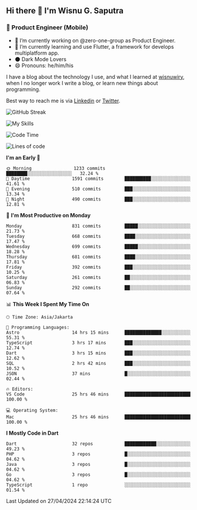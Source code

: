 ## Hi there 👋 I'm Wisnu G. Saputra

### :mobile_phone_off: Product Engineer (Mobile)

- 🔭 I’m currently working on @zero-one-group as Product Engineer.
- 🌱 I’m currently learning and use Flutter, a framework for develops multiplatform app.
- 🌑 Dark Mode Lovers
- 😄 Pronouns: he/him/his

I have a blog about the technology I use, and what I learned at [wisnuwiry](https://wisnuwiry.space/), when I no longer work I write a blog, or learn new things about programming.

Best way to reach me is via [Linkedin](https://www.linkedin.com/in/wisnu-saputra/) or [Twitter](https://twitter.com/wisnuwiry).

![GitHub Streak](https://streak-stats.demolab.com?user=wisnuwiry&theme=dark&hide_border=true)

![My Skills](https://skillicons.dev/icons?i=dart,flutter,kotlin,swift,go,js,css,neovim,git,linux&perline=5)

<!--START_SECTION:waka-->
![Code Time](http://img.shields.io/badge/Code%20Time-1%2C214%20hrs%208%20mins-blue)

![Lines of code](https://img.shields.io/badge/From%20Hello%20World%20I%27ve%20Written-4.4%20million%20lines%20of%20code-blue)

**I'm an Early 🐤** 

```text
🌞 Morning                1233 commits        ████████░░░░░░░░░░░░░░░░░   32.24 % 
🌆 Daytime                1591 commits        ██████████░░░░░░░░░░░░░░░   41.61 % 
🌃 Evening                510 commits         ███░░░░░░░░░░░░░░░░░░░░░░   13.34 % 
🌙 Night                  490 commits         ███░░░░░░░░░░░░░░░░░░░░░░   12.81 % 
```
📅 **I'm Most Productive on Monday** 

```text
Monday                   831 commits         █████░░░░░░░░░░░░░░░░░░░░   21.73 % 
Tuesday                  668 commits         ████░░░░░░░░░░░░░░░░░░░░░   17.47 % 
Wednesday                699 commits         █████░░░░░░░░░░░░░░░░░░░░   18.28 % 
Thursday                 681 commits         ████░░░░░░░░░░░░░░░░░░░░░   17.81 % 
Friday                   392 commits         ███░░░░░░░░░░░░░░░░░░░░░░   10.25 % 
Saturday                 261 commits         ██░░░░░░░░░░░░░░░░░░░░░░░   06.83 % 
Sunday                   292 commits         ██░░░░░░░░░░░░░░░░░░░░░░░   07.64 % 
```


📊 **This Week I Spent My Time On** 

```text
🕑︎ Time Zone: Asia/Jakarta

💬 Programming Languages: 
Astro                    14 hrs 15 mins      ██████████████░░░░░░░░░░░   55.31 % 
TypeScript               3 hrs 17 mins       ███░░░░░░░░░░░░░░░░░░░░░░   12.74 % 
Dart                     3 hrs 15 mins       ███░░░░░░░░░░░░░░░░░░░░░░   12.62 % 
SQL                      2 hrs 42 mins       ███░░░░░░░░░░░░░░░░░░░░░░   10.52 % 
JSON                     37 mins             █░░░░░░░░░░░░░░░░░░░░░░░░   02.44 % 

🔥 Editors: 
VS Code                  25 hrs 46 mins      █████████████████████████   100.00 % 

💻 Operating System: 
Mac                      25 hrs 46 mins      █████████████████████████   100.00 % 
```

**I Mostly Code in Dart** 

```text
Dart                     32 repos            ████████████░░░░░░░░░░░░░   49.23 % 
PHP                      3 repos             █░░░░░░░░░░░░░░░░░░░░░░░░   04.62 % 
Java                     3 repos             █░░░░░░░░░░░░░░░░░░░░░░░░   04.62 % 
Go                       3 repos             █░░░░░░░░░░░░░░░░░░░░░░░░   04.62 % 
TypeScript               1 repo              ░░░░░░░░░░░░░░░░░░░░░░░░░   01.54 % 
```




 Last Updated on 27/04/2024 22:14:24 UTC
<!--END_SECTION:waka-->
